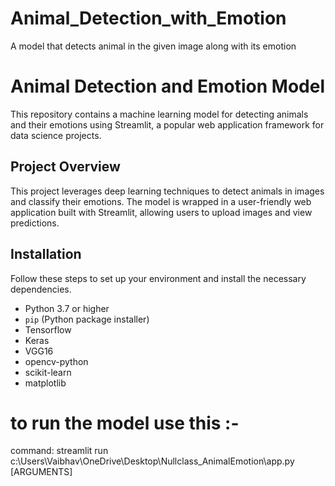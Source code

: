 # Animal_Detection_with_Emotion
A model that detects animal in the given image along with its emotion

# Animal Detection and Emotion Model

This repository contains a machine learning model for detecting animals and their emotions using Streamlit, a popular web application framework for data science projects.



## Project Overview
This project leverages deep learning techniques to detect animals in images and classify their emotions. The model is wrapped in a user-friendly web application built with Streamlit, allowing users to upload images and view predictions.

## Installation
Follow these steps to set up your environment and install the necessary dependencies.

- Python 3.7 or higher
- `pip` (Python package installer)
- Tensorflow
- Keras
- VGG16
- opencv-python
- scikit-learn
- matplotlib

# to run the model use this :-
command:  streamlit run c:\Users\Vaibhav\OneDrive\Desktop\Nullclass_AnimalEmotion\app.py [ARGUMENTS]


